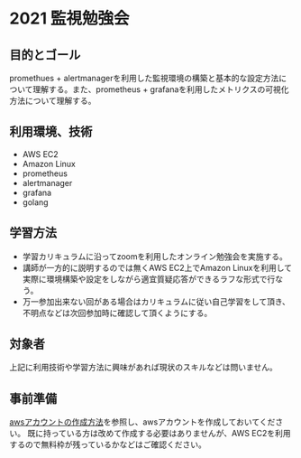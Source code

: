 # 2021 監視勉強会
## 目的とゴール
promethues + alertmanagerを利用した監視環境の構築と基本的な設定方法について理解する。また、prometheus + grafanaを利用したメトリクスの可視化方法について理解する。
## 利用環境、技術
* AWS EC2
* Amazon Linux
* prometheus
* alertmanager
* grafana
* golang
## 学習方法
* 学習カリキュラムに沿ってzoomを利用したオンライン勉強会を実施する。
* 講師が一方的に説明するのでは無くAWS EC2上でAmazon Linuxを利用して実際に環境構築や設定をしながら適宜質疑応答ができるラフな形式で行なう。
* 万一参加出来ない回がある場合はカリキュラムに従い自己学習をして頂き、不明点などは次回参加時に確認して頂くようにする。
## 対象者
上記に利用技術や学習方法に興味があれば現状のスキルなどは問いません。
## 事前準備
[awsアカウントの作成方法](https://github.com/kichiram/aws/blob/main/create%20account/README.md)を参照し、awsアカウントを作成しておいてください。
既に持っている方は改めて作成する必要はありませんが、AWS EC2を利用するので無料枠が残っているかなどはご確認ください。
